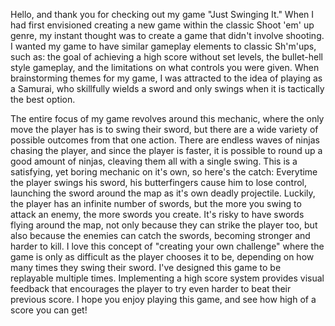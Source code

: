 ﻿Hello, and thank you for checking out my game "Just Swinging It." When I had first envisioned creating a new game within the classic Shoot 'em' up genre, my instant thought was to create a game that didn't involve shooting.
I wanted my game to have similar gameplay elements to classic Sh'm'ups, such as: the goal of achieving a high score without set levels, the bullet-hell style gameplay, and the limitations on what controls you were given. 
When brainstorming themes for my game, I was attracted to the idea of playing as a Samurai, who skillfully wields a sword and only swings when it is tactically the best option. 

The entire focus of my game revolves around this mechanic, where the only move the player has is to swing their sword, but there are a wide variety of possible outcomes from that one action. 
There are endless waves of ninjas chasing the player, and since the player is faster, it is possible to round up a good amount of ninjas, cleaving them all with a single swing. This is a satisfying, yet boring mechanic on it's own, so here's the catch:
Everytime the player swings his sword, his butterfingers cause him to lose control, launching the sword around the map as it's own deadly projectile. Luckily, the player has an infinite number of swords, but the more you swing to attack an enemy, the more swords you create.
It's risky to have swords flying around the map, not only because they can strike the player too, but also because the enemies can catch the swords, becoming stronger and harder to kill.
I love this concept of "creating your own challenge" where the game is only as difficult as the player chooses it to be, depending on how many times they swing their sword.
I've designed this game to be replayable multiple times. Implementing a high score system provides visual feedback that encourages the player to try even harder to beat their previous score.
I hope you enjoy playing this game, and see how high of a score you can get!